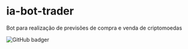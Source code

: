 # ia-bot-trader
Bot para realização de previsões de compra e venda de criptomoedas

![GitHub badger](https://img.shields.io/static/v1?label=Python&message=3.9.4&color=Blue&style=for-the-badge&logo=Python)
